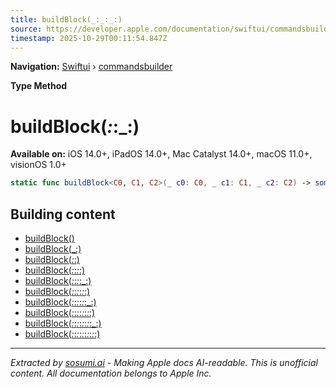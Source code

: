 ```yaml
---
title: buildBlock(_:_:_:)
source: https://developer.apple.com/documentation/swiftui/commandsbuilder/buildblock(_:_:_:)
timestamp: 2025-10-29T00:11:54.847Z
---
```


**Navigation:** [Swiftui](/documentation/swiftui) › [commandsbuilder](/documentation/swiftui/commandsbuilder)

**Type Method**

# buildBlock(_:_:_:)

**Available on:** iOS 14.0+, iPadOS 14.0+, Mac Catalyst 14.0+, macOS 11.0+, visionOS 1.0+

```swift
static func buildBlock<C0, C1, C2>(_ c0: C0, _ c1: C1, _ c2: C2) -> some Commands where C0 : Commands, C1 : Commands, C2 : Commands
```

## Building content

- [buildBlock()](/documentation/swiftui/commandsbuilder/buildblock())
- [buildBlock(_:)](/documentation/swiftui/commandsbuilder/buildblock(_:))
- [buildBlock(_:_:)](/documentation/swiftui/commandsbuilder/buildblock(_:_:))
- [buildBlock(_:_:_:_:)](/documentation/swiftui/commandsbuilder/buildblock(_:_:_:_:))
- [buildBlock(_:_:_:_:_:)](/documentation/swiftui/commandsbuilder/buildblock(_:_:_:_:_:))
- [buildBlock(_:_:_:_:_:_:)](/documentation/swiftui/commandsbuilder/buildblock(_:_:_:_:_:_:))
- [buildBlock(_:_:_:_:_:_:_:)](/documentation/swiftui/commandsbuilder/buildblock(_:_:_:_:_:_:_:))
- [buildBlock(_:_:_:_:_:_:_:_:)](/documentation/swiftui/commandsbuilder/buildblock(_:_:_:_:_:_:_:_:))
- [buildBlock(_:_:_:_:_:_:_:_:_:)](/documentation/swiftui/commandsbuilder/buildblock(_:_:_:_:_:_:_:_:_:))
- [buildBlock(_:_:_:_:_:_:_:_:_:_:)](/documentation/swiftui/commandsbuilder/buildblock(_:_:_:_:_:_:_:_:_:_:))

---

*Extracted by [sosumi.ai](https://sosumi.ai) - Making Apple docs AI-readable.*
*This is unofficial content. All documentation belongs to Apple Inc.*
